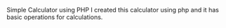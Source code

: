 Simple Calculator using PHP
I created this calculator using php and it has basic operations for calculations.
